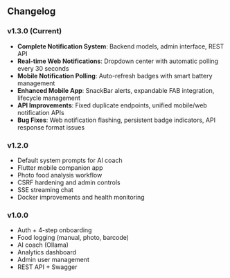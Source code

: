 ## Changelog

### v1.3.0 (Current)
- **Complete Notification System**: Backend models, admin interface, REST API
- **Real-time Web Notifications**: Dropdown center with automatic polling every 30 seconds
- **Mobile Notification Polling**: Auto-refresh badges with smart battery management
- **Enhanced Mobile App**: SnackBar alerts, expandable FAB integration, lifecycle management
- **API Improvements**: Fixed duplicate endpoints, unified mobile/web notification APIs
- **Bug Fixes**: Web notification flashing, persistent badge indicators, API response format issues

### v1.2.0
- Default system prompts for AI coach
- Flutter mobile companion app
- Photo food analysis workflow
- CSRF hardening and admin controls
- SSE streaming chat
- Docker improvements and health monitoring

### v1.0.0
- Auth + 4-step onboarding
- Food logging (manual, photo, barcode)
- AI coach (Ollama)
- Analytics dashboard
- Admin user management
- REST API + Swagger

